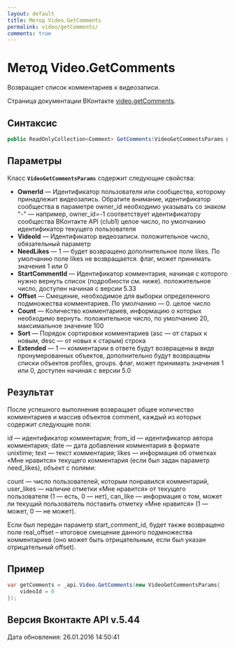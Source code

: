 ```yaml
---
layout: default
title: Метод Video.GetComments
permalink: video/getComments/
comments: true
---
```

# Метод Video.GetComments
Возвращает список комментариев к видеозаписи.

Страница документации ВКонтакте [video.getComments](https://vk.com/dev/video.getComments).

## Синтаксис
``` csharp
public ReadOnlyCollection<Comment> GetComments(VideoGetCommentsParams @params)
```

## Параметры
Класс **`VideoGetCommentsParams`** содержит следующие свойства:

+ **OwnerId** — Идентификатор пользователя или сообщества, которому принадлежит видеозапись. Обратите внимание, идентификатор сообщества в параметре owner_id необходимо указывать со знаком "-" — например, owner_id=-1 соответствует идентификатору сообщества ВКонтакте API (club1)  целое число, по умолчанию идентификатор текущего пользователя
+ **VideoId** — Идентификатор видеозаписи. положительное число, обязательный параметр
+ **NeedLikes** — 1 — будет возвращено дополнительное поле likes. По умолчанию поле likes не возвращается. флаг, может принимать значения 1 или 0
+ **StartCommentId** — Идентификатор комментария, начиная с которого нужно вернуть список (подробности см. ниже). положительное число, доступен начиная с версии 5.33
+ **Offset** — Смещение, необходимое для выборки определенного подмножества комментариев. По умолчанию — 0. целое число
+ **Count** — Количество комментариев, информацию о которых необходимо вернуть. положительное число, по умолчанию 20, максимальное значение 100
+ **Sort** — Порядок сортировки комментариев (asc — от старых к новым, desc — от новых к старым) строка
+ **Extended** — 1 — комментарии в ответе будут возвращены в виде пронумерованных объектов, дополнительно будут возвращены списки объектов profiles, groups. флаг, может принимать значения 1 или 0, доступен начиная с версии 5.0

## Результат
После успешного выполнения возвращает общее количество комментариев и массив объектов comment, каждый из которых содержит следующие поля: 

id — идентификатор комментария; 
from_id — идентификатор автора комментария; 
date — дата добавления комментария в формате unixtime; 
text — текст комментария; 
likes — информация об отметках «Мне нравится» текущего комментария (если был задан параметр need_likes), объект с полями: 

count — число пользователей, которым понравился комментарий, 
user_likes — наличие отметки «Мне нравится» от текущего пользователя 
(1 — есть, 0 — нет), 
can_like — информация о том, может ли текущий пользователь поставить отметку «Мне нравится» 
(1 — может, 0 — не может). 


Если был передан параметр start_comment_id, будет также возвращено поле real_offset – итоговое смещение данного подмножества комментариев (оно может быть отрицательным, если был указан отрицательный offset).

## Пример
``` csharp
var getComments = _api.Video.GetComments(new VideoGetCommentsParams{
	videoId = 0
});
```

## Версия Вконтакте API v.5.44
Дата обновления: 26.01.2016 14:50:41

